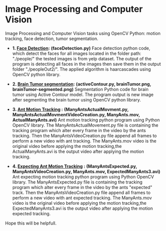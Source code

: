 # Image Processing and Computer Vision
Image Processing and Computer Vision tasks using OpenCV Python: motion tracking, face detection, tumor segmentation.

* **1. [Face Detection](https://github.com/abeermohamed1/Image-Processing/blob/master/faceDetection.py):**
**(faceDetection.py)**
Face detection python code, which detect the faces for all images located in the folder path: "./people/" the tested images is from yelp dataset.  The output of the program is detecting all faces in the images then save them in the output folder "./peopleOut2/". The applied algorithm is haarcascades using OpenCV python library.

* **2. [Brain Tumor segmentation](https://github.com/abeermohamed1/Image-Processing/blob/master/activeContour.py):**
**(activeContour.py, brainTumor.png, brainTumor-segmented.png)**
Segmentation Python code for brain tumor using Active Contour model.
The program output is new image after segmenting the brain tumor using OpenCV python library.

* **3. [Ant Motion Tracking](https://github.com/abeermohamed1/Image-Processing/blob/master/ManyAntsActualMovment.py) :**
**(ManyAntsActualMovment.py, ManyAntsActualMovmentVideoCreation.py, ManyAnts.mov, ActualManyAnts.avi)**
Ant motion tracking python program using Python OpenCV library. The ManyAntsActualMovement.py file is containing the tracking program which alter every frame in the video by the ants tracking. Then the ManyAntsVideoCreation.py file append all frames to perform a new video with ant tracking.
The ManyAnts.mov video is the original video before applying the motion tracking,the ActualManyAnts.avi is the output video after applying the motion tracking.

* **4. [Expecting Ant Motion Tracking](https://github.com/abeermohamed1/Image-Processing/blob/master/ManyAntsExpected.py) :**
**(ManyAntsExpected.py, ManyAntsVideoCreation.py, ManyAnts.mov, ExpectedManyAnts3.avi)**
Ant expecting motion tracking python program using Python OpenCV library. The ManyAntsExpected.py file is containing the tracking program which alter every frame in the video by the ants "expected" track. Then the ManyAntsVideoCreation.py file append all frames to perform a new video with ant expected tracking.
The ManyAnts.mov video is the original video before applying the motion tracking,the ExpectedManyAnts3.avi is the output video after applying the motion expected tracking.

Hope this will be helpfull.

